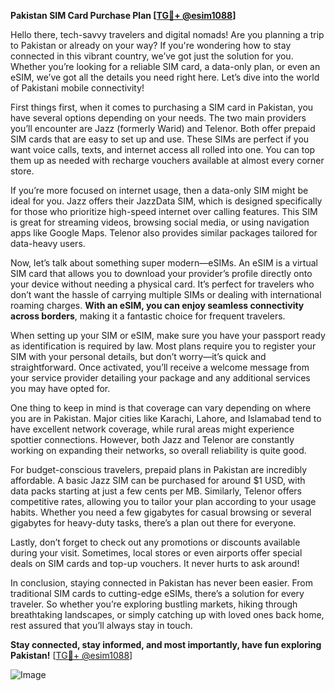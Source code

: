 **Pakistan SIM Card Purchase Plan [[TG💪+ @esim1088](https://t.me/s/esim1088)]**

Hello there, tech-savvy travelers and digital nomads! Are you planning a trip to Pakistan or already on your way? If you're wondering how to stay connected in this vibrant country, we’ve got just the solution for you. Whether you’re looking for a reliable SIM card, a data-only plan, or even an eSIM, we’ve got all the details you need right here. Let’s dive into the world of Pakistani mobile connectivity!

First things first, when it comes to purchasing a SIM card in Pakistan, you have several options depending on your needs. The two main providers you’ll encounter are Jazz (formerly Warid) and Telenor. Both offer prepaid SIM cards that are easy to set up and use. These SIMs are perfect if you want voice calls, texts, and internet access all rolled into one. You can top them up as needed with recharge vouchers available at almost every corner store.

If you’re more focused on internet usage, then a data-only SIM might be ideal for you. Jazz offers their JazzData SIM, which is designed specifically for those who prioritize high-speed internet over calling features. This SIM is great for streaming videos, browsing social media, or using navigation apps like Google Maps. Telenor also provides similar packages tailored for data-heavy users.

Now, let’s talk about something super modern—eSIMs. An eSIM is a virtual SIM card that allows you to download your provider’s profile directly onto your device without needing a physical card. It’s perfect for travelers who don’t want the hassle of carrying multiple SIMs or dealing with international roaming charges. **With an eSIM, you can enjoy seamless connectivity across borders**, making it a fantastic choice for frequent travelers.

When setting up your SIM or eSIM, make sure you have your passport ready as identification is required by law. Most plans require you to register your SIM with your personal details, but don’t worry—it’s quick and straightforward. Once activated, you’ll receive a welcome message from your service provider detailing your package and any additional services you may have opted for.

One thing to keep in mind is that coverage can vary depending on where you are in Pakistan. Major cities like Karachi, Lahore, and Islamabad tend to have excellent network coverage, while rural areas might experience spottier connections. However, both Jazz and Telenor are constantly working on expanding their networks, so overall reliability is quite good.

For budget-conscious travelers, prepaid plans in Pakistan are incredibly affordable. A basic Jazz SIM can be purchased for around $1 USD, with data packs starting at just a few cents per MB. Similarly, Telenor offers competitive rates, allowing you to tailor your plan according to your usage habits. Whether you need a few gigabytes for casual browsing or several gigabytes for heavy-duty tasks, there’s a plan out there for everyone.

Lastly, don’t forget to check out any promotions or discounts available during your visit. Sometimes, local stores or even airports offer special deals on SIM cards and top-up vouchers. It never hurts to ask around!

In conclusion, staying connected in Pakistan has never been easier. From traditional SIM cards to cutting-edge eSIMs, there’s a solution for every traveler. So whether you’re exploring bustling markets, hiking through breathtaking landscapes, or simply catching up with loved ones back home, rest assured that you’ll always stay in touch. 

**Stay connected, stay informed, and most importantly, have fun exploring Pakistan!** [[TG💪+ @esim1088](https://t.me/s/esim1088)]

![Image](https://i.postimg.cc/Y0z9fWf4/image.png)